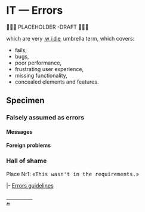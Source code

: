 # IT &mdash; Errors

🚧🚧🚧 PLACEHOLDER -DRAFT 🚧🚧🚧

 which are very <ins>&thinsp;w&thinsp;&thinsp;i&thinsp;d&thinsp;e&thinsp;</ins> umbrella term, which covers:
 
- fails,
- bugs,
- poor performance,
- frustrating user experience,
- missing functionality,
- concealed elements and features.

## Specimen

### Falsely assumed as errors

#### Messages

#### Foreign problems

### Hall of shame

Place Nr1: «<samp>This wasn't in the requirements.</samp>»


|- [Errors guidelines](https://github.com/Kyriosity/use-dev/blob/main/README%2B/frames/README%2B/commu/errors.md)

\___________\
🔚
